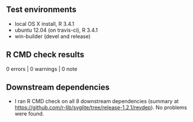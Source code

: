 
## Test environments

* local OS X install, R 3.4.1
* ubuntu 12.04 (on travis-ci), R 3.4.1
* win-builder (devel and release)


## R CMD check results

0 errors | 0 warnings | 0 note


## Downstream dependencies

* I ran R CMD check on all 8 downstream dependencies (summary at
  https://github.com/r-lib/svglite/tree/release-1.2.1/revdep).
  No problems were found.
